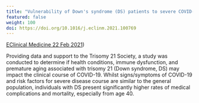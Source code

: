 ```yaml
---
title: "Vulnerability of Down's syndrome (DS) patients to severe COVID-19"
featured: false
weight: 100
doi: https://doi.org/10.1016/j.eclinm.2021.100769
---
```


[EClinical Medicine 22 Feb 2021]({{page.doi}}))

Providing data and support to the Trisomy 21 Society, a study was
conducted to determine if health conditions, immune dysfunction, and
premature aging associated with trisomy 21 (Down syndrome, DS) may
impact the clinical course of COVID-19. Whilst signs/symptoms of
COVID-19 and risk factors for severe disease course are similar to the
general population, individuals with DS present significantly higher
rates of medical complications and mortality, especially from age 40.
